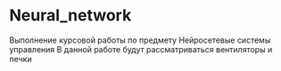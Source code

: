 # Neural_network
Выполнение курсовой работы по предмету Нейросетевые системы управления
В данной работе будут рассматриваться вентиляторы и печки
